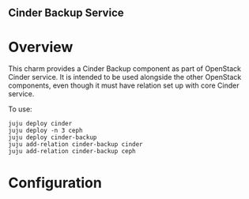 Cinder Backup Service
-------------------------------

Overview
========

This charm provides a Cinder Backup component as part of OpenStack Cinder service.
It is intended to be used alongside the other OpenStack components, even though it must
have relation set up with core Cinder service.


To use:

    juju deploy cinder
    juju deploy -n 3 ceph
    juju deploy cinder-backup
    juju add-relation cinder-backup cinder
    juju add-relation cinder-backup ceph

Configuration
=============
